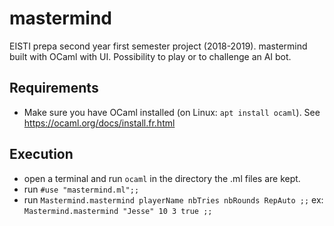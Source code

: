 # mastermind
EISTI prepa second year first semester project (2018-2019). mastermind built with OCaml with UI. Possibility to play or to challenge an AI bot.

## Requirements
- Make sure you have OCaml installed (on Linux: ```apt install ocaml```). See https://ocaml.org/docs/install.fr.html

## Execution
- open a terminal and run ```ocaml``` in the directory the .ml files are kept.
- run ```#use "mastermind.ml";;```
- run ```Mastermind.mastermind playerName nbTries nbRounds RepAuto ;;``` ex: ```Mastermind.mastermind "Jesse" 10 3 true ;;``` 

